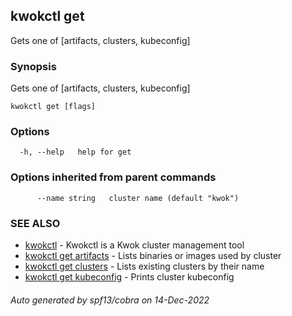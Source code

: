## kwokctl get

Gets one of [artifacts, clusters, kubeconfig]

### Synopsis

Gets one of [artifacts, clusters, kubeconfig]

```
kwokctl get [flags]
```

### Options

```
  -h, --help   help for get
```

### Options inherited from parent commands

```
      --name string   cluster name (default "kwok")
```

### SEE ALSO

* [kwokctl](kwokctl.md)	 - Kwokctl is a Kwok cluster management tool
* [kwokctl get artifacts](kwokctl_get_artifacts.md)	 - Lists binaries or images used by cluster
* [kwokctl get clusters](kwokctl_get_clusters.md)	 - Lists existing clusters by their name
* [kwokctl get kubeconfig](kwokctl_get_kubeconfig.md)	 - Prints cluster kubeconfig

###### Auto generated by spf13/cobra on 14-Dec-2022
